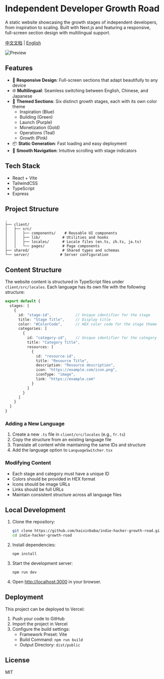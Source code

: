 # Independent Developer Growth Road

A static website showcasing the growth stages of independent developers, from inspiration to scaling. Built with Next.js and featuring a responsive, full-screen section design with multilingual support.

[中文文档](README.zh-CN.md) | [English](README.md)

![Preview](preview.png)

## Features

- 📱 **Responsive Design**: Full-screen sections that adapt beautifully to any device
- 🌐 **Multilingual**: Seamless switching between English, Chinese, and Japanese
- 🎨 **Themed Sections**: Six distinct growth stages, each with its own color theme
  - Inspiration (Blue)
  - Building (Green)
  - Launch (Purple)
  - Monetization (Gold)
  - Operations (Teal)
  - Growth (Pink)
- 📦 **Static Generation**: Fast loading and easy deployment
- 🔄 **Smooth Navigation**: Intuitive scrolling with stage indicators

## Tech Stack

- React + Vite
- TailwindCSS
- TypeScript
- Express

## Project Structure

```
.
├── client/
│   ├── src/
│   │   ├── components/    # Reusable UI components
│   │   ├── lib/          # Utilities and hooks
│   │   ├── locales/      # Locale files (en.ts, zh.ts, ja.ts)
│   │   └── pages/        # Page components
├── shared/               # Shared types and schemas
└── server/              # Server configuration
```

## Content Structure

The website content is structured in TypeScript files under `client/src/locales`. Each language has its own file with the following structure:

```typescript
export default {
  stages: [
    {
      id: "stage-id",           // Unique identifier for the stage
      title: "Stage Title",     // Display title
      color: "#ColorCode",      // HEX color code for the stage theme
      categories: [
        {
          id: "category-id",    // Unique identifier for the category
          title: "Category Title",
          resources: [
            {
              id: "resource-id",
              title: "Resource Title",
              description: "Resource description",
              icon: "https://example.com/icon.png",
              iconType: "image",
              link: "https://example.com"
            }
          ]
        }
      ]
    }
  ]
}
```

### Adding a New Language

1. Create a new `.ts` file in `client/src/locales` (e.g., `fr.ts`)
2. Copy the structure from an existing language file
3. Translate all content while maintaining the same IDs and structure
4. Add the language option to `LanguageSwitcher.tsx`

### Modifying Content

- Each stage and category must have a unique ID
- Colors should be provided in HEX format
- Icons should be image URLs
- Links should be full URLs
- Maintain consistent structure across all language files

## Local Development

1. Clone the repository:
   ```bash
   git clone https://github.com/kaixinbaba/indie-hacker-growth-road.git
   cd indie-hacker-growth-road
   ```

2. Install dependencies:
   ```bash
   npm install
   ```

3. Start the development server:
   ```bash
   npm run dev
   ```

4. Open [http://localhost:3000](http://localhost:3000) in your browser.

## Deployment

This project can be deployed to Vercel:

1. Push your code to GitHub
2. Import the project in Vercel
3. Configure the build settings:
   - Framework Preset: Vite
   - Build Command: `npm run build`
   - Output Directory: `dist/public`

## License

MIT